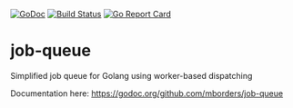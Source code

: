 [![GoDoc](http://godoc.org/github.com/mborders/job-queue?status.png)](http://godoc.org/github.com/mborders/job-queue)
[![Build Status](https://travis-ci.org/mborders/job-queue.svg?branch=master)](https://travis-ci.org/mborders/job-queue)
[![Go Report Card](https://goreportcard.com/badge/github.com/mborders/job-queue)](https://goreportcard.com/report/github.com/mborders/job-queue)

# job-queue

Simplified job queue for Golang using worker-based dispatching

Documentation here: https://godoc.org/github.com/mborders/job-queue
